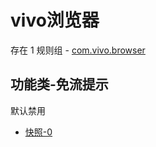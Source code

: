 # vivo浏览器

存在 1 规则组 - [com.vivo.browser](/src/apps/com.vivo.browser.ts)

## 功能类-免流提示

默认禁用

- [快照-0](https://i.gkd.li/import/12847431)
